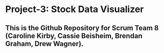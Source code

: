 # Project-3: Stock Data Visualizer

## This is the Github Repository for Scrum Team 8 (Caroline Kirby, Cassie Beisheim, Brendan Graham, Drew Wagner).
